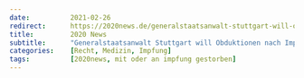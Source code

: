```yaml
---
date:          2021-02-26
redirect:      https://2020news.de/generalstaatsanwalt-stuttgart-will-obduktionen-nach-impfungen-verhindern/
title:         2020 News
subtitle:      "Generalstaatsanwalt Stuttgart will Obduktionen nach Impfungen verhindern"
categories:    [Recht, Medizin, Impfung]
tags:          [2020news, mit oder an impfung gestorben]
---
```

